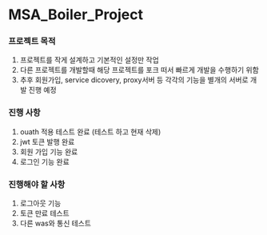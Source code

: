 
# MSA_Boiler_Project

### 프로젝트 목적
1. 프로젝트를 작게 설계하고 기본적인 설정만 작업
2. 다른 프로젝트를 개발할때 해당 프로젝트를 포크 떠서 빠르게 개발을 수행하기 위함
3. 추후 회원가입, service dicovery, proxy서버 등 각각의 기능을 별개의 서버로 개발 진행 예정

### 진행 사항
1. ouath 적용 테스트 완료 (테스트 하고 현재 삭제)
2. jwt 토큰 발행 완료
3. 회원 가입 기능 완료
4. 로그인 기능 완료

### 진행해야 할 사항
1. 로그아웃 기능
2. 토큰 만료 테스트
3. 다른 was와 통신 테스트
